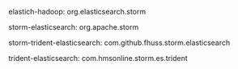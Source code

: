 elastich-hadoop: org.elasticsearch.storm

storm-elasticsearch: org.apache.storm

storm-trident-elasticsearch: com.github.fhuss.storm.elasticsearch

trident-elasticsearch: com.hmsonline.storm.es.trident
